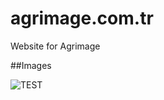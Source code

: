# agrimage.com.tr
Website for Agrimage

##Images

![TEST](https://media.licdn.com/dms/image/D4D0BAQG8ewQvMPSkUA/company-logo_200_200/0/1709769522087?e=1723075200&v=beta&t=TIAAKLHJJLICSSTFsoj2YRb0tsWH8Y4mPVOII2JrQPA)
